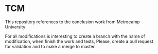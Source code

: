 # TCM
This repository references to the conclusion work from Metrocamp University

For all modifications is interesting to create a branch with the name of modification, when finish the work and tests,
Please, create a pull request for validation and to make a merge to master.

